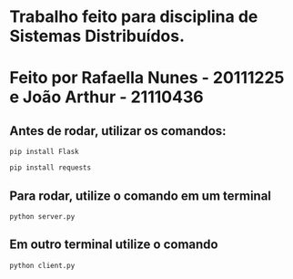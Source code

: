 # Trabalho feito para disciplina de Sistemas Distribuídos.
# Feito por Rafaella Nunes - 20111225 e João Arthur - 21110436

## Antes de rodar, utilizar os comandos:
```pip install Flask```

```pip install requests```

## Para rodar, utilize o comando em um terminal
```python server.py```

## Em outro terminal utilize o comando 
```python client.py```